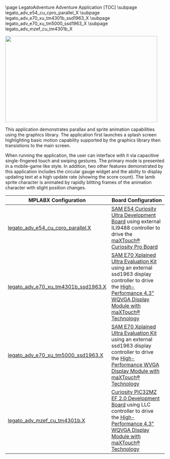 \page LegatoAdventure Adventure Application
[TOC]
\subpage legato_adv_e54_cu_cpro_parallel_X
\subpage legato_adv_e70_xu_tm4301b_ssd1963_X
\subpage legato_adv_e70_xu_tm5000_ssd1963_X
\subpage legato_adv_mzef_cu_tm4301b_X


<img src="legato_adventure.png" width="480" height="272" />

This application demonstrates parallax and sprite animation capabilities using the graphics library. The application first launches a splash screen highlighting basic motion capability supported by the graphics library then transistions to the main screen.

 When running the application, the user can interface with it via capacitive single-fingered touch and swiping gestures. The primary mode is presented in a mobile-game like style.  In addition, two other features demonstrated by this application includes the circular gauge widget and the ability to display updating text at a high update rate (showing the score count). The lamb sprite character is animated by rapidly blitting frames of the animation character with slight position changes.

| MPLABX Configuration | Board Configuration |
| -------------------- | ------------------- |
| [legato_adv_e54_cu_cpro_parallel.X](legato_adv_e54_cu_cpro_parallel_X.html)| [SAM E54 Curiosity Ultra Development Board](https://www.microchip.com/Developmenttools/ProductDetails/DM320210) using external ILI9488 controller to drive the [maXTouch® Curiosity Pro Board](https://www.microchip.com/Developmenttools/ProductDetails/AC320007) |
| [legato_adv_e70_xu_tm4301b_ssd1963.X](legato_adv_e70_xu_tm4301b_ssd1963_X.html) | [SAM E70 Xplained Ultra Evaluation Kit](https://www.microchip.com/Developmenttools/ProductDetails/DM320113) using an external ssd1963 display controller to drive the [High-Performance 4.3\" WQVGA Display Module with maXTouch® Technology](https://www.microchip.com/DevelopmentTools/ProductDetails/PartNO/AC320005-4) | 
| [legato_adv_e70_xu_tm5000_ssd1963.X](legato_adv_e70_xu_tm5000_ssd1963_X.html) | [SAM E70 Xplained Ultra Evaluation Kit](https://www.microchip.com/Developmenttools/ProductDetails/DM320113) using an external ssd1963 display controller to drive the [High-Performance WVGA Display Module with maXTouch® Technology](https://www.microchip.com/DevelopmentTools/ProductDetails/PartNO/AC320005-5) |
| [legato_adv_mzef_cu_tm4301b.X](legato_adv_mzef_cu_tm4301b_X.html) | [Curiosity PIC32MZ EF 2.0 Development Board](https://www.microchip.com/Developmenttools/ProductDetails/DM320209) using LLC controller to drive the [High-Performance 4.3\" WQVGA Display Module with maXTouch® Technology](https://www.microchip.com/DevelopmentTools/ProductDetails/PartNO/AC320005-4) | 
